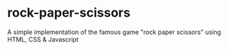 # rock-paper-scissors
A simple implementation of the famous game "rock paper scissors" using HTML, CSS &amp; Javascript
